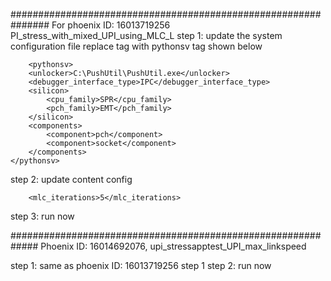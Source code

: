 
###############################################################
For phoenix ID: 16013719256 PI_stress_with_mixed_UPI_using_MLC_L
step 1: update the system configuration file
replace <cscripts>
        </cscripts> tag with  pythonsv tag shown below
    
        <pythonsv>
        <unlocker>C:\PushUtil\PushUtil.exe</unlocker>
        <debugger_interface_type>IPC</debugger_interface_type>
        <silicon>
            <cpu_family>SPR</cpu_family>
            <pch_family>EMT</pch_family>
        </silicon>
        <components>
            <component>pch</component>
            <component>socket</component>
        </components>
    </pythonsv>

step 2: update content config

        <mlc_iterations>5</mlc_iterations>

step 3: run now

#############################################################
Phoenix ID: 16014692076, upi_stressapptest_UPI_max_linkspeed

step 1: same as phoenix ID: 16013719256 step 1
step 2: run now